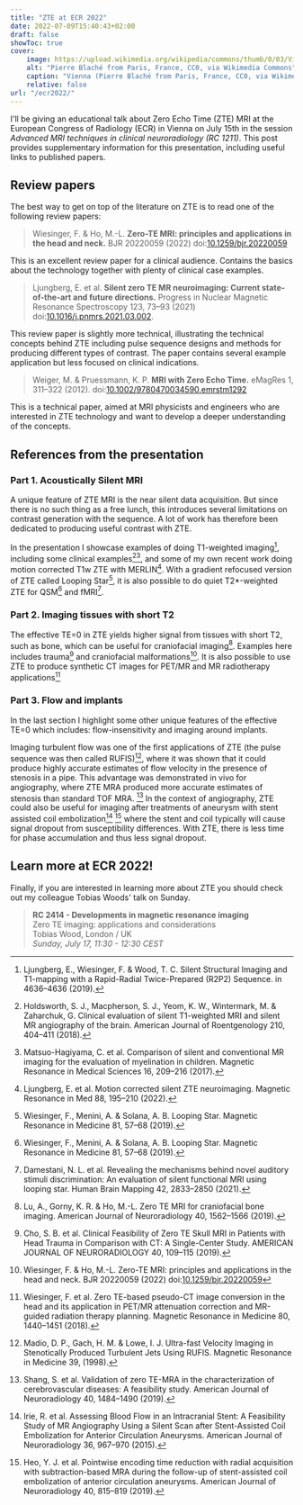 ```yaml
---
title: "ZTE at ECR 2022"
date: 2022-07-09T15:40:43+02:00
draft: false
showToc: true
cover:
    image: https://upload.wikimedia.org/wikipedia/commons/thumb/0/03/Vienna%2C_Austria_-_Flickr_-_Pierre_Blaché.jpg/1024px-Vienna%2C_Austria_-_Flickr_-_Pierre_Blaché.jpg
    alt: "Pierre Blaché from Paris, France, CC0, via Wikimedia Commons"
    caption: "Vienna (Pierre Blaché from Paris, France, CC0, via Wikimedia Commons)"
    relative: false 
url: "/ecr2022/"
---
```


I'll be giving an educational talk about Zero Echo Time (ZTE) MRI at the European Congress of Radiology (ECR) in Vienna on July 15th in the session _Advanced MRI techniques in clinical neuroradiology (RC 1211)_. This post provides supplementary information for this presentation, including useful links to published papers.

## Review papers
The best way to get on top of the literature on ZTE is to read one of the following review papers:

> Wiesinger, F. & Ho, M.-L. **Zero-TE MRI: principles and applications in the head and neck.** BJR 20220059 (2022) doi:[10.1259/bjr.20220059](https://doi.org/10.1259/bjr.20220059)

This is an excellent review paper for a clinical audience. Contains the basics about the technology together with plenty of clinical case examples.

> Ljungberg, E. et al. **Silent zero TE MR neuroimaging: Current state-of-the-art and future directions.** Progress in Nuclear Magnetic Resonance Spectroscopy 123, 73–93 (2021) doi:[10.1016/j.pnmrs.2021.03.002](https://doi.org/10.1016/j.pnmrs.2021.03.002).

This review paper is slightly more technical, illustrating the technical concepts behind ZTE including pulse sequence designs and methods for producing different types of contrast. The paper contains several example application but less focused on clinical indications. 

> Weiger, M. & Pruessmann, K. P. **MRI with Zero Echo Time.** eMagRes 1, 311–322 (2012). doi:[10.1002/9780470034590.emrstm1292](https://doi.org/10.1002/9780470034590.emrstm1292)

This is a technical paper, aimed at MRI physicists and engineers who are interested in ZTE technology and want to develop a deeper understanding of the concepts.  

## References from the presentation

### Part 1. Acoustically Silent MRI
A unique feature of ZTE MRI is the near silent data acquisition. But since there is no such thing as a free lunch, this introduces several limitations on contrast generation with the sequence. A lot of work has therefore been dedicated to producing useful contrast with ZTE.

In the presentation I showcase examples of doing T1-weighted imaging[^r2p2], including some clinical examples[^holdsworth][^matsuo], and some of my own recent work doing motion corrected T1w ZTE with MERLIN[^merlin]. With a gradient refocused version of ZTE called Looping Star[^LS], it is also possible to do quiet T2*-weighted ZTE for QSM[^LS] and fMRI[^nikou].

### Part 2. Imaging tissues with short T2
The effective TE=0 in ZTE yields higher signal from tissues with short T2, such as bone, which can be useful for craniofacial imaging[^lu]. Examples here includes trauma[^cho] and craniofacial malformations[^ho]. It is also possible to use ZTE to produce synthetic CT images for PET/MR and MR radiotherapy applications[^ZT]

### Part 3. Flow and implants
In the last section I highlight some other unique features of the effective TE=0 which includes: flow-insensitivity and imaging around implants. 

Imaging turbulent flow was one of the first applications of ZTE (the pulse sequence was then called RUFIS)[^madio], where it was shown that it could produce highly accurate estimates of flow velocity in the presence of stenosis in a pipe. This advantage was demonstrated in vivo for angiography, where ZTE MRA produced more accurate estimates of stenosis than standard TOF MRA. [^shang] In the context of angiography, ZTE could also be useful for imaging after treatments of aneurysm with stent assisted coil embolization[^irie] [^heo] where the stent and coil typically will cause signal dropout from susceptibility differences. With ZTE, there is less time for phase accumulation and thus less signal dropout.

## Learn more at ECR 2022!
Finally, if you are interested in learning more about ZTE you should check out my colleague Tobias Woods' talk on Sunday.

> **RC 2414 - Developments in magnetic resonance imaging**  
> Zero TE imaging: applications and considerations  
> Tobias Wood, London / UK  
> _Sunday, July 17, 11:30 - 12:30 CEST_


[^r2p2]: Ljungberg, E., Wiesinger, F. & Wood, T. C. Silent Structural Imaging and T1-mapping with a Rapid-Radial Twice-Prepared (R2P2) Sequence. in 4636–4636 (2019).
[^holdsworth]: Holdsworth, S. J., Macpherson, S. J., Yeom, K. W., Wintermark, M. & Zaharchuk, G. Clinical evaluation of silent T1-weighted MRI and silent MR angiography of the brain. American Journal of Roentgenology 210, 404–411 (2018).
[^matsuo]: Matsuo-Hagiyama, C. et al. Comparison of silent and conventional MR imaging for the evaluation of myelination in children. Magnetic Resonance in Medical Sciences 16, 209–216 (2017).
[^merlin]: Ljungberg, E. et al. Motion corrected silent ZTE neuroimaging. Magnetic Resonance in Med 88, 195–210 (2022).
[^LS]: Wiesinger, F., Menini, A. & Solana, A. B. Looping Star. Magnetic Resonance in Medicine 81, 57–68 (2019).
[^nikou]: Damestani, N. L. et al. Revealing the mechanisms behind novel auditory stimuli discrimination: An evaluation of silent functional MRI using looping star. Human Brain Mapping 42, 2833–2850 (2021).
[^lu]: Lu, A., Gorny, K. R. & Ho, M.-L. Zero TE MRI for craniofacial bone imaging. American Journal of Neuroradiology 40, 1562–1566 (2019).
[^cho]: Cho, S. B. et al. Clinical Feasibility of Zero TE Skull MRI in Patients with Head Trauma in Comparison with CT: A Single-Center Study. AMERICAN JOURNAL OF NEURORADIOLOGY 40, 109–115 (2019).
[^ho]: Wiesinger, F. & Ho, M.-L. Zero-TE MRI: principles and applications in the head and neck. BJR 20220059 (2022) doi:[10.1259/bjr.20220059](https://doi.org/10.1259/bjr.20220059)
[^ZT]: Wiesinger, F. et al. Zero TE-based pseudo-CT image conversion in the head and its application in PET/MR attenuation correction and MR-guided radiation therapy planning. Magnetic Resonance in Medicine 80, 1440–1451 (2018).
[^madio]: Madio, D. P., Gach, H. M. & Lowe, I. J. Ultra-fast Velocity Imaging in Stenotically Produced Turbulent Jets Using RUFIS. Magnetic Resonance in Medicine 39, (1998).
[^shang]: Shang, S. et al. Validation of zero TE-MRA in the characterization of cerebrovascular diseases: A feasibility study. American Journal of Neuroradiology 40, 1484–1490 (2019).
[^irie]: Irie, R. et al. Assessing Blood Flow in an Intracranial Stent: A Feasibility Study of MR Angiography Using a Silent Scan after Stent-Assisted Coil Embolization for Anterior Circulation Aneurysms. American Journal of Neuroradiology 36, 967–970 (2015).
[^heo]: Heo, Y. J. et al. Pointwise encoding time reduction with radial acquisition with subtraction-based MRA during the follow-up of stent-assisted coil embolization of anterior circulation aneurysms. American Journal of Neuroradiology 40, 815–819 (2019).
